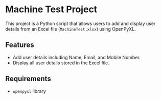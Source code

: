# Machine Test Project

This project is a Python script that allows users to add and display user details from an Excel file (`MachineTest.xlsx`) using OpenPyXL.

## Features
- Add user details including Name, Email, and Mobile Number.
- Display all user details stored in the Excel file.

## Requirements
- `openpyxl` library
